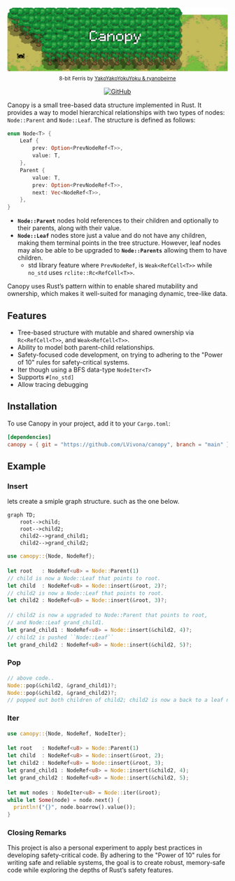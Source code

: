 <p align="center">
  <picture>
    <img alt="Canopy" src="https://github.com/LVivona/canopy/blob/main/.github/assets/banner.png?raw=true" style="max-width: 100%;">
  </picture>
  <br/>

  <sub>
    8-bit Ferris by <a href="https://users.rust-lang.org/t/ferris-as-an-8-bit-sprite/25346">YakoYakoYokuYoku & ryanobeirne</a>
  </sub>
  <br/>
</p>

 <p align="center">
    <a href="https://github.com/LVivona/canopy/blob/main/LICENCE.md"><img alt="GitHub" src="https://img.shields.io/badge/licence-MIT Licence-blue"></a>

</p>

Canopy is a small tree-based data structure implemented in Rust. It provides a way to model hierarchical relationships with two types of nodes: `Node::Parent` and `Node::Leaf`. The structure is defined as follows:

<p align="center">

```rust
enum Node<T> {
    Leaf {
        prev: Option<PrevNodeRef<T>>,
        value: T,
    },
    Parent {
        value: T,
        prev: Option<PrevNodeRef<T>>,
        next: Vec<NodeRef<T>>,
    },
}
```
- **`Node::Parent`** nodes hold references to their children and optionally to their parents, along with their value.
- **`Node::Leaf`** nodes store just a value and do not have any children, making them terminal points in the tree structure. However, leaf nodes may also be able to be upgraded to **`Node::Parents`** allowing them to have children.
  - std library feature where ``PrevNodeRef``, is ``Weak<RefCell<T>>`` while `no_std` uses `rclite::Rc<RefCell<T>>`.

Canopy uses Rust’s pattern within to enable shared mutability and ownership, which makes it well-suited for managing dynamic, tree-like data.

## Features

- Tree-based structure with mutable and shared ownership via `Rc<RefCell<T>>`, and `Weak<RefCell<T>>`.
- Ability to model both parent-child relationships.
- Safety-focused code development, on trying to adhering to the "Power of 10" rules for safety-critical systems.
- Iter though using a BFS data-type `NodeIter<T>`
- Supports `#[no_std]`
- Allow tracing debugging

## Installation

To use Canopy in your project, add it to your `Cargo.toml`:

```toml
[dependencies]
canopy = { git = "https://github.com/LVivona/canopy", branch = "main" }
```

## Example

### Insert

lets create a smiple graph structure. such as the one below.

```mermaid
graph TD;
    root-->child;
    root-->child2;
    child2-->grand_child1;
    child2-->grand_child2;
```

```rust
use canopy::{Node, NodeRef};

let root   : NodeRef<u8> = Node::Parent(1)
// child is now a Node::Leaf that points to root.
let child  : NodeRef<u8> = Node::insert(&root, 2)?;
// child2 is now a Node::Leaf that points to root.
let child2 : NodeRef<u8> = Node::insert(&root, 3)?;

// child2 is now a upgraded to Node::Parent that points to root,
// and Node::Leaf grand_child1.
let grand_child1 : NodeRef<u8> = Node::insert(&child2, 4)?;
// child2 is pushed ``Node::Leaf``
let grand_child2 : NodeRef<u8> = Node::insert(&child2, 5)?;
```

### Pop

```rust
// above code..
Node::pop(&child2, &grand_child1)?;
Node::pop(&child2, &grand_child2)?;
// popped out both children of child2; child2 is now a back to a leaf node.
```

### Iter

```rust
use canopy::{Node, NodeRef, NodeIter};

let root   : NodeRef<u8> = Node::Parent(1)
let child  : NodeRef<u8> = Node::insert(&root, 2);
let child2 : NodeRef<u8> = Node::insert(&root, 3);
let grand_child1 : NodeRef<u8> = Node::insert(&child2, 4);
let grand_child2 : NodeRef<u8> = Node::insert(&child2, 5);

let mut nodes : NodeIter<u8> = Node::iter(&root);
while let Some(node) = node.next() {
  println!("{}", node.boarrow().value());
}

```

### Closing Remarks

This project is also a personal experiment to apply best practices in developing safety-critical code. By adhering to the "Power of 10" rules for writing safe and reliable systems, the goal is to create robust, memory-safe code while exploring the depths of Rust’s safety features.
